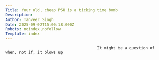 ```yaml
---
Title: Your old, cheap PSU is a ticking time bomb
Description: 
Author: Tanveer Singh
Date: 2025-09-02T15:00:18.000Z
Robots: noindex,nofollow
Template: index
---
```


                                            It might be a question of when, not if, it blows up
                                        